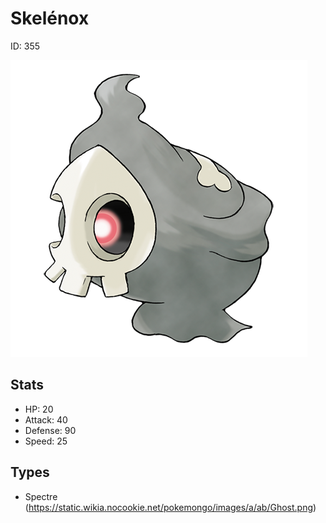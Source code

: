# Skelénox


ID: 355

![](https://raw.githubusercontent.com/PokeAPI/sprites/master/sprites/pokemon/other/official-artwork/355.png "Skelénox")

## Stats


 - HP: 20
 - Attack: 40
 - Defense: 90
 - Speed: 25

## Types


 - Spectre (https://static.wikia.nocookie.net/pokemongo/images/a/ab/Ghost.png)
